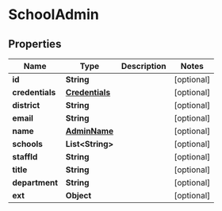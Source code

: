 # SchoolAdmin

## Properties
Name | Type | Description | Notes
------------ | ------------- | ------------- | -------------
**id** | **String** |  |  [optional]
**credentials** | [**Credentials**](Credentials.md) |  |  [optional]
**district** | **String** |  |  [optional]
**email** | **String** |  |  [optional]
**name** | [**AdminName**](AdminName.md) |  |  [optional]
**schools** | **List&lt;String&gt;** |  |  [optional]
**staffId** | **String** |  |  [optional]
**title** | **String** |  |  [optional]
**department** | **String** |  |  [optional]
**ext** | **Object** |  |  [optional]
